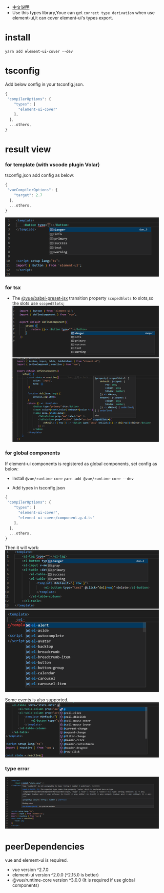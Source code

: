 - [中文说明](https://github.com/cx690/element-ui-cover/blob/main/README_zh_CN.md "中文说明")
- Use this types library,Youe can get `correct type derivation` when use element-ui,it can cover element-ui's types export.

# install
`yarn add element-ui-cover --dev`

# tsconfig
Add below config in your tsconfig.json.
```js
{ 
 "compilerOptions": {
    "types": [
      "element-ui-cover"
    ], 
  },
  ...others,
}
```

# result view
### for template (with vscode plugin Volar)
tsconfig.json add config as below:
```js
{ 
 "vueCompilerOptions": {
    "target": 2.7
  },
  ...others,
}
```
![template view](./button.png)

### for tsx
- The [@vue/babel-preset-jsx](https://github.com/vuejs/jsx-vue2) transition property `scopedSlots` to slots,so the slots use `scopedSlots`;
![tsx view](./buttonjsx.png)
![slots view](./slots.png)

### for global components
If element-ui components is registered as global components, set config as below:
- Install `@vue/runtime-core`
  `yarn add @vue/runtime-core --dev`

- Add types in tsconfig.json
```js
{ 
 "compilerOptions": {
    "types": [
      "element-ui-cover",
      "element-ui-cover/component.g.d.ts"
    ], 
  },
  ...others,
}
```
Then it will work:
![global components view](./com.g.png)
![global components option view](./comopt.png)

Some events is also supported.
![events view](./events.png)

### type error
![type error view](./error.png)

# peerDependencies
vue and element-ui is required.
- vue version ^2.7.0
- element-ui version ^2.0.0 (^2.15.0 is better)
- @vue/runtime-core version ^3.0.0 (It is required if use global components)
